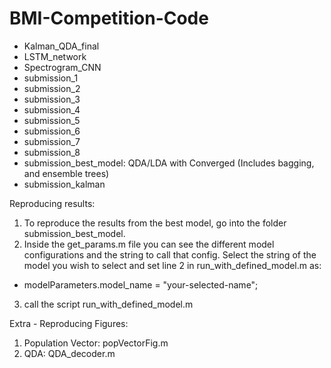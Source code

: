 # BMI-Competition-Code

 - Kalman_QDA_final
 - LSTM_network
 - Spectrogram_CNN
 - submission_1
 - submission_2
 - submission_3
 - submission_4
 - submission_5
 - submission_6
 - submission_7 
 - submission_8 
 - submission_best_model: QDA/LDA with Converged (Includes bagging, and ensemble trees)
 - submission_kalman

Reproducing results:
1) To reproduce the results from the best model, go into the folder submission_best_model.
2) Inside the get_params.m file you can see the different model configurations and the string to call that config. Select the string of the model you wish to select and set line 2 in run_with_defined_model.m as:
  - modelParameters.model_name = "your-selected-name";
3) call the script run_with_defined_model.m

Extra - Reproducing Figures:
1) Population Vector: popVectorFig.m
1) QDA: QDA_decoder.m
